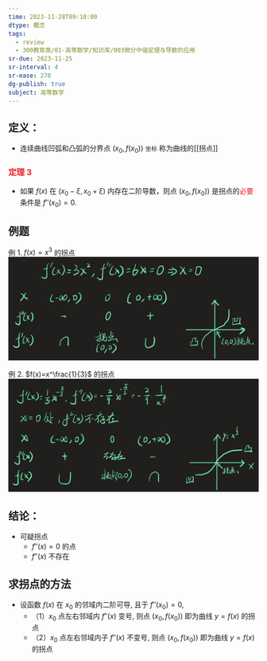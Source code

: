 ```yaml
---
time: 2023-11-28T09:10:00
dtype: 概念
tags:
  - review
  - 300教育类/01-高等数学/知识库/003微分中值定理与导数的应用
sr-due: 2023-11-25
sr-interval: 4
sr-ease: 270
dg-publish: true
subject: 高等数学
---
```

## 定义：
- 连续曲线凹弧和凸弧的分界点 $(x_0,f (x_0))$ `坐标` 称为曲线的[[拐点]]

### <font color=#ed1c24>定理 3</font>
- 如果 $f (x)$ 在 $(x_0-\xi, x_0+\xi)$ 内存在二阶导数，则点 $(x_0, f(x_0))$ 是拐点的<font color=#ed1c24>必要</font>条件是 $f''(x_0)=0$.

## 例题
例 1. $f(x)=x^3$ 的拐点
![](https://raw.githubusercontent.com/RainbowRain9/PicGo/master/202311280842010.png)

例 2. $f(x)=x^\frac{1}{3}$ 的拐点
![](https://raw.githubusercontent.com/RainbowRain9/PicGo/master/202311280844404.png)

## 结论：
- 可疑拐点
	- $f''(x)=0$ 的点
	- $f''(x)$ 不存在

## 求拐点的方法
- 设函数 $f (x)$ 在 $x_0$ 的邻域内二阶可导, 且于 $f'' (x_0)=0$,
	- （1）$x_0$ 点左右邻域内 $f''(x)$ 变号, 则点 $(x_0,f (x_0))$ 即为曲线 $y=f (x)$ 的拐点
	- （2）$x_0$ 点左右邻域内子 $f'' (x)$ 不变号, 则点 $(x_0,f (x_0))$ 即为曲线 $y=f (x)$ 的拐点
